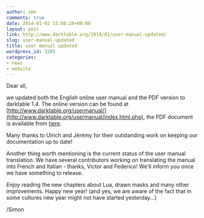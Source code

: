 ```yaml
---
author: smn
comments: true
date: 2014-01-02 15:08:28+00:00
layout: post
link: http://www.darktable.org/2014/01/user-manual-updated/
slug: user-manual-updated
title: user manual updated
wordpress_id: 3205
categories:
- news
- website
---
```


Dear all,

we updated both the English online user manual and the PDF version to darktable 1.4. The online version can be found at [http://www.darktable.org/usermanual/](http://www.darktable.org/usermanual/index.html.php), the PDF document is available from [here](http://sourceforge.net/projects/darktable/files/darktable/1.4/darktable-usermanual.pdf/download).

Many thanks to Ulrich and Jérémy for their outstanding work on keeping our documentation up to date!

Another thing worth mentioning is the current status of the user manual translation. We have several contributors working on translating the manual into French and Italian - thanks, Victor and Federico! We'll inform you once we have something to release.

Enjoy reading the new chapters about Lua, drawn masks and many other improvements.
Happy new year!
(and yes, we are aware of the fact that in some cultures new year might not have started yesterday...)

/Simon
